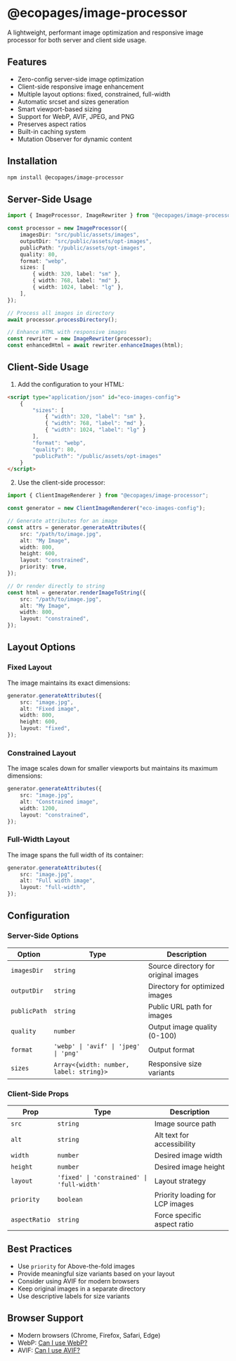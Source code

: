 # @ecopages/image-processor

A lightweight, performant image optimization and responsive image processor for both server and client side usage.

## Features

- Zero-config server-side image optimization
- Client-side responsive image enhancement
- Multiple layout options: fixed, constrained, full-width
- Automatic srcset and sizes generation
- Smart viewport-based sizing
- Support for WebP, AVIF, JPEG, and PNG
- Preserves aspect ratios
- Built-in caching system
- Mutation Observer for dynamic content

## Installation

```bash
npm install @ecopages/image-processor
```

## Server-Side Usage

```typescript
import { ImageProcessor, ImageRewriter } from "@ecopages/image-processor";

const processor = new ImageProcessor({
	imagesDir: "src/public/assets/images",
	outputDir: "src/public/assets/opt-images",
	publicPath: "/public/assets/opt-images",
	quality: 80,
	format: "webp",
	sizes: [
		{ width: 320, label: "sm" },
		{ width: 768, label: "md" },
		{ width: 1024, label: "lg" },
	],
});

// Process all images in directory
await processor.processDirectory();

// Enhance HTML with responsive images
const rewriter = new ImageRewriter(processor);
const enhancedHtml = await rewriter.enhanceImages(html);
```

## Client-Side Usage

1. Add the configuration to your HTML:

```html
<script type="application/json" id="eco-images-config">
	{
		"sizes": [
			{ "width": 320, "label": "sm" },
			{ "width": 768, "label": "md" },
			{ "width": 1024, "label": "lg" }
		],
		"format": "webp",
		"quality": 80,
		"publicPath": "/public/assets/opt-images"
	}
</script>
```

2. Use the client-side processor:

```typescript
import { ClientImageRenderer } from "@ecopages/image-processor";

const generator = new ClientImageRenderer("eco-images-config");

// Generate attributes for an image
const attrs = generator.generateAttributes({
	src: "/path/to/image.jpg",
	alt: "My Image",
	width: 800,
	height: 600,
	layout: "constrained",
	priority: true,
});

// Or render directly to string
const html = generator.renderImageToString({
	src: "/path/to/image.jpg",
	alt: "My Image",
	width: 800,
	layout: "constrained",
});
```

## Layout Options

### Fixed Layout

The image maintains its exact dimensions:

```typescript
generator.generateAttributes({
	src: "image.jpg",
	alt: "Fixed image",
	width: 800,
	height: 600,
	layout: "fixed",
});
```

### Constrained Layout

The image scales down for smaller viewports but maintains its maximum dimensions:

```typescript
generator.generateAttributes({
	src: "image.jpg",
	alt: "Constrained image",
	width: 1200,
	layout: "constrained",
});
```

### Full-Width Layout

The image spans the full width of its container:

```typescript
generator.generateAttributes({
	src: "image.jpg",
	alt: "Full width image",
	layout: "full-width",
});
```

## Configuration

### Server-Side Options

| Option       | Type                                    | Description                          |
| ------------ | --------------------------------------- | ------------------------------------ |
| `imagesDir`  | `string`                                | Source directory for original images |
| `outputDir`  | `string`                                | Directory for optimized images       |
| `publicPath` | `string`                                | Public URL path for images           |
| `quality`    | `number`                                | Output image quality (0-100)         |
| `format`     | `'webp' \| 'avif' \| 'jpeg' \| 'png'`   | Output format                        |
| `sizes`      | `Array<{width: number, label: string}>` | Responsive size variants             |

### Client-Side Props

| Prop          | Type                                       | Description                     |
| ------------- | ------------------------------------------ | ------------------------------- |
| `src`         | `string`                                   | Image source path               |
| `alt`         | `string`                                   | Alt text for accessibility      |
| `width`       | `number`                                   | Desired image width             |
| `height`      | `number`                                   | Desired image height            |
| `layout`      | `'fixed' \| 'constrained' \| 'full-width'` | Layout strategy                 |
| `priority`    | `boolean`                                  | Priority loading for LCP images |
| `aspectRatio` | `string`                                   | Force specific aspect ratio     |

## Best Practices

- Use `priority` for Above-the-fold images
- Provide meaningful size variants based on your layout
- Consider using AVIF for modern browsers
- Keep original images in a separate directory
- Use descriptive labels for size variants

## Browser Support

- Modern browsers (Chrome, Firefox, Safari, Edge)
- WebP: [Can I use WebP?](https://caniuse.com/webp)
- AVIF: [Can I use AVIF?](https://caniuse.com/avif)
